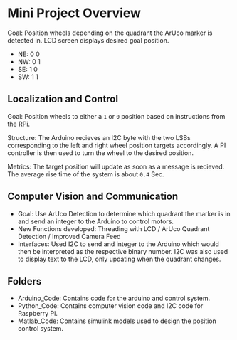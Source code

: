 # Mini Project Overview
Goal: Position wheels depending on the quadrant the ArUco marker is detected in. LCD screen displays desired goal position.
- NE: 0 0
- NW: 0 1
- SE: 1 0
- SW: 1 1

## Localization and Control
Goal: Position wheels to either a `1` or `0` position based on instructions from the RPi.

Structure: The Arduino recieves an I2C byte with the two LSBs corresponding to the left and right wheel position targets accordingly. A PI controller is then used to turn the wheel to the desired position.

Metrics: The target position will update as soon as a message is recieved. The average rise time of the system is about `0.4` Sec.

## Computer Vision and Communication
- Goal: Use ArUco Detection to determine which quadrant the marker is in and send an integer to the Arduino to control motors.
- New Functions developed: Threading with LCD / ArUco Quadrant Detection / Improved Camera Feed
- Interfaces: Used I2C to send and integer to the Arduino which would then be interpreted as the respective binary number. I2C was also used to display text to the LCD, only updating when the quadrant changes.

## Folders
- Arduino_Code: Contains code for the arduino and control system. 
- Python_Code: Contains computer vision code and I2C code for Raspberry Pi.
- Matlab_Code: Contains simulink models used to design the position control system.